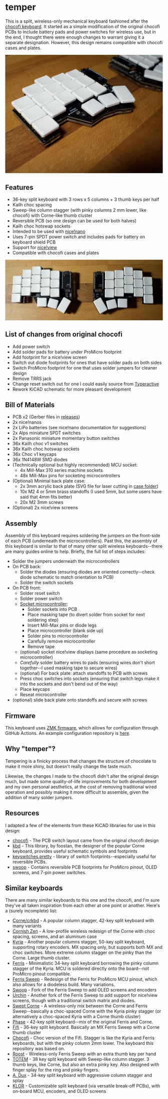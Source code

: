 # temper

This is a split, wireless-only mechanical keyboard fashioned after the [chocofi keyboard](https://github.com/pashutk/chocofi). It started as a simple modification of the original chocofi PCBs to include battery pads and power switches for wireless use, but in the end, I thought there were enough changes to warrant giving it a separate designation. However, this design remains compatible with chocofi cases and plates.

![temper keyboard](images/temper-half.jpg)

## Features

- 36-key split keyboard with 3 rows x 5 columns + 3 thumb keys per half 
- Kailh choc spacing
- Sweep-like column stagger (with pinky columns 2 mm lower, like chocofi) with Corne-like thumb cluster
- Reversible PCB (so one design can be used for both halves)
- Kailh choc hotswap sockets
- Intended to be used with [nice!nano](https://nicekeyboards.com/nice-nano)
- Uses 7-pin SPDT power switch and includes pads for battery on keyboard shield PCB
- Support for [nice!view](https://nicekeyboards.com/nice-view)
- Compatible with chocofi cases and plates

![temper keyboard](images/temper.jpg)

## List of changes from original chocofi

- Add power switch
- Add solder pads for battery under ProMicro footprint
- Add footprint for a nice!view screen
- Switch out diode footprints for ones that have solder pads on both sides
- Switch ProMicro footprint for one that uses solder jumpers for cleaner design
- Remove TRRS jack
- Change reset switch out for one I could easily source from [Typeractive](https://www.typeractive.xyz)
- Rework KiCAD schematic for more pleasant development

## Bill of Materials

- PCB x2 (Gerber files in [releases](https://github.com/raeedcho/temper/releases))
- 2x nice!nanos
- 2x LiPo batteries (see nice!nano documentation for suggestions)
- 2x Alps miniature SPDT switches
- 2x Panasonic miniature momentary button switches 
- 36x Kailh choc v1 switches
- 36x Kailh choc hotswap sockets
- 36x Choc v1 keycaps
- 36x 1N4148W SMD diodes
- (Technically optional but highly recommended) MCU socket:
  - 4x Mill-Max 310 series machine sockets
  - 48x Mill-Max pins for socketing microcontrollers
- (Optional) Minimal back plate case:
  - 2x 3mm acrylic back plate (SVG file for laser cutting in [case folder](case/temper-bottomplate.svg))
  - 10x M2 4 or 5mm brass standoffs (I used 5mm, but some users have said that 4mm fits better)
  - 20x M2 3mm screws
- (Optional) 2x nice!view screens

## Assembly

Assembly of this keyboard requires soldering the jumpers on the front-side of each PCB (underneath the microcontrollers). Past this, the assembly of this keyboard is similar to that of many other split wireless keyboards--there are many guides online to help. Briefly, the full list of steps includes:

- Solder the jumpers underneath the microcontrollers
- On PCB back:
  - Solder the diodes (ensuring diodes are oriented correctly--check diode schematic to match orientation to PCB)
  - Solder the switch sockets
- On PCB front:
  - Solder reset switch
  - Solder power switch
  - [Socket microcontroller](https://docs.splitkb.com/hc/en-us/articles/360011263059-How-do-I-socket-a-microcontroller-):
    - Solder sockets into PCB
    - Place masking tape (to divert solder from socket for next soldering step)
    - Insert Mill-Max pins or diode legs
    - Place microcontroller (blank side up)
    - Solder pins to microcontroller
    - Carefully remove microcontroller
    - Remove tape
  - (optional) socket nice!view displays (same procedure as socketing microcontroller)
  - *Carefully* solder battery wires to pads (ensuring wires don't short together--I used masking tape to secure wires)
  - (optional) For back plate: attach standoffs to PCB with screws
  - Press choc switches into sockets (ensuring that switch legs make it into the sockets and don't bend out of the way)
  - Place keycaps
  - Reseat microcontroller
- (optional) slide back plate onto standoffs and secure with screws

## Firmware

This keyboard uses [ZMK firmware](https://zmk.dev), which allows for configuration through GitHub Actions. An example configuration repository is [here](https://github.com/raeedcho/temper-zmk-config.git).

## Why "temper"?

Tempering is a finicky process that changes the structure of chocolate to make it more shiny, but doesn't really change the taste much.

Likewise, the changes I made to the chocofi didn't alter the original design much, but made some quality-of-life improvements for both development and my own personal aesthetics, at the cost of removing traditional wired operation and possibly making it more difficult to assemble, given the addition of many solder jumpers. 

## Resources

I adapted a few of the elements from these KiCAD libraries for use in this design:

- [chocofi](https://github.com/pashutk/chocofi) - The PCB switch layout came from the original chocofi design
- [kbd](https://github.com/foostan/kbd) - This library, by foostan, the designer of the popular Corne keyboard, provides useful schematic symbols and footprints
- [keyswitches.pretty](https://github.com/daprice/keyswitches.pretty) - library of switch footprints--especially useful for reversible PCBs.
- [swoop](https://github.com/jimmerricks/swoop) - Contains reversible PCB footprints for ProMicro pinout, OLED screens, and 7-pin power switches.


## Similar keyboards

There are many similar keyboards to this one and the chocofi, and I'm sure they've all taken inspiration from each other at one point or another. Here's a (surely incomplete) list:

- [Corne/crkbd](https://github.com/foostan/crkbd) - A popular column stagger, 42-key split keyboard with many variants
- [Cornish Zen](https://lowprokb.ca/collections/keyboards/products/corne-ish-zen) - A low-profile wireless redesign of the Corne with choc spacing, screens, and an aluminum case
- [Kyria](https://splitkb.com/collections/keyboard-kits/products/kyria-rev3-pcb-kit) - Another popular columns stagger, 50-key split keyboard, supporting rotary encoders. MX spacing only, but supports both MX and choc switches. More extreme column stagger on the pinky than the Corne. Large thumb cluster.
- [Ferris](https://github.com/pierrechevalier83/ferris) - Minimalistic 34-key split keyboard borrowing the pinky column stagger of the Kyria. MCU is soldered directly onto the board--not ProMicro pinout compatible.
- [Ferris Sweep](https://github.com/davidphilipbarr/Sweep) - Redesign of the Ferris for ProMicro MCU pinout, which also allows for a diodeless build. Many variations.
- [Swoop](https://github.com/jimmerricks/swoop) - Fork of the Ferris Sweep to add OLED screens and encoders
- [Urchin](https://github.com/duckyb/urchin) - Another fork of the Ferris Sweep to add support for nice!view screens, though with a traditional switch matrix and diodes.
- [Swept Corne](https://github.com/AYM1607/swept-crkbd) - A wireless-only mix between the Corne and Ferris Sweep--basically a choc-spaced Corne with the Kyria pinky stagger (or alternatively a choc-spaced Kyria with a Corne thumb cluster)
- [Phase](https://github.com/mjpauly/phase) - 42-key split keyboard--mix of the original Ferris and Corne.
- [Fifi](https://github.com/raychengy/fifi_split_keeb) - 36-key split keyboard. Basically an MX Ferris Sweep with a Corne thumb cluster
- [Chocofi](https://github.com/pashutk/chocofi) - Choc version of the Fifi. Stagger is like the Kyria and Ferris keyboards, but with the pinky column 2mm lower. The keyboard this repository was based on.
- [Roost](https://github.com/forrestbaer/roost) - Wireless-only Ferris Sweep with an extra thumb key per hand
- [TOTEM](https://github.com/GEIGEIGEIST/TOTEM) - 38 key split keyboard with Sweep-like column stagger. 3 thumb keys, like Corne, but also an extra pinky key. Also designed with finger splay for the ring and pinky fingers.
- [A. Dux](https://github.com/tapioki/cephalopoda/tree/main/Architeuthis%20dux) - 34-key split keyboard with aggressive column stagger and splay
- [KLOR](https://github.com/GEIGEIGEIST/KLOR) - Customizable split keyboard (via versatile break-off PCBs), with on-board MCU, encoders, and OLED screens
